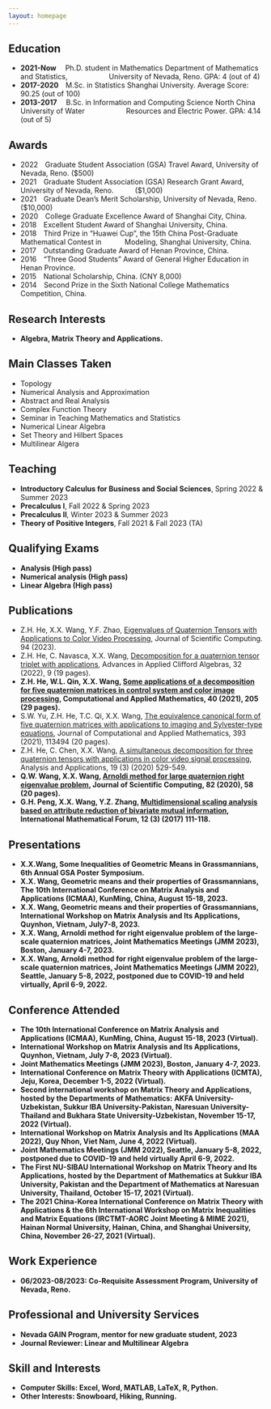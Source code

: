 ```yaml
---
layout: homepage
---
```




## Education
- **2021-Now**&emsp; Ph.D. student in Mathematics Department of Mathematics and Statistics,
&emsp;&emsp;&emsp;&emsp; &emsp; University of Nevada, Reno. GPA: 4 (out of 4)
- **2017-2020**&emsp;M.Sc. in Statistics Shanghai University. Average Score: 90.25 (out of 100)
- **2013-2017**&emsp; B.Sc. in Information and Computing Science North China University of Water
&emsp;&emsp;&emsp;&emsp; &emsp; Resources and Electric Power. GPA: 4.14 (out of 5)

## Awards
- 2022&emsp;Graduate Student Association (GSA) Travel Award, University of Nevada, Reno. ($500)
- 2021&emsp;Graduate Student Association (GSA) Research Grant Award, University of Nevada, Reno.&emsp;&emsp;&emsp;($1,000)
- 2021&emsp;Graduate Dean’s Merit Scholarship, University of Nevada, Reno. ($10,000)
- 2020&emsp;College Graduate Excellence Award of Shanghai City, China.
- 2018&emsp;Excellent Student Award of Shanghai University, China.
- 2018&emsp;Third Prize in “Huawei Cup”, the 15th China Post-Graduate Mathematical Contest in &emsp;&emsp;&emsp;Modeling, Shanghai University, China.
- 2017&emsp;Outstanding Graduate Award of Henan Province, China.
- 2016&emsp;“Three Good Students” Award of General Higher Education in Henan Province.
- 2015&emsp;National Scholarship, China. (CNY 8,000)
- 2014&emsp;Second Prize in the Sixth National College Mathematics Competition, China.

## Research Interests

- **Algebra, Matrix Theory and Applications.**  

## Main Classes Taken

- Topology
- Numerical Analysis and Approximation
- Abstract and Real Analysis
- Complex Function Theory
- Seminar in Teaching Mathematics and Statistics
- Numerical Linear Algebra
- Set Theory and Hilbert Spaces
- Multilinear Algera


## Teaching
- **Introductory Calculus for Business and Social Sciences**, Spring 2022 & Summer 2023
- **Precalculus I**, Fall 2022 & Spring 2023
- **Precalculus II**, Winter 2023 & Summer 2023
- **Theory of Positive Integers**, Fall 2021 & Fall 2023 (TA)

  
## Qualifying Exams
- **Analysis   (High pass)**
-  **Numerical analysis   (High pass)**
- **Linear Algebra  (High pass)**
 
## Publications
- 	Z.H. He, X.X. Wang, Y.F. Zhao, [Eigenvalues of Quaternion Tensors with Applications to Color Video Processing](https://doi.org/10.1007/s10915-022-02058-5), Journal of Scientific Computing. 94 (2023).
- Z.H. He, C. Navasca, X.X. Wang, [Decomposition for a quaternion tensor triplet with applications](https://doi.org/10.1007/s00006-021-01195-8), Advances in Applied Clifford Algebras, 32 (2022), 9 (19 pages).
- **Z.H. He, W.L. Qin, X.X. Wang, [Some applications of a decomposition for five quaternion matrices in control system and color image processing](https://doi.org/10.1007/s40314-021-01579-3), Computational and Applied Mathematics, 40 (2021), 205 (29 pages).**  
- 	S.W. Yu, Z.H. He, T.C. Qi, X.X. Wang, [The equivalence canonical form of five quaternion matrices with applications to imaging and Sylvester-type equations](https://doi.org/10.1016/j.cam.2021.113494), Journal of Computational and Applied Mathematics, 393 (2021), 113494 (20 pages). 
- 	Z.H. He, C. Chen, X.X. Wang, [A simultaneous decomposition for three quaternion tensors with applications in color video signal processing](https://www.worldscientific.com/doi/10.1142/S0219530520400084), Analysis and Applications, 19 (3) (2020) 529-549. 
-	**Q.W. Wang, X.X. Wang, [Arnoldi method for large quaternion right eigenvalue problem](https://doi.org/10.1007/s10915-020-01158-4), Journal of Scientific Computing, 82 (2020), 58 (20 pages).**  
-	**G.H. Peng, X.X. Wang, Y.Z. Zhang, [Multidimensional scaling analysis based on attribute reduction of bivariate mutual information](https://doi.org/10.12988/imf.2017.610133), International Mathematical Forum, 12 (3) (2017) 111-118.** 

## Presentations
- 	**X.X.Wang, Some Inequalities of Geometric Means in Grassmannians, 6th Annual GSA Poster Symposium.**
- 	**X.X. Wang, Geometric means and their properties of Grassmannians, The 10th International Conference on Matrix Analysis and Applications (ICMAA), KunMing, China, August 15-18, 2023.**
- 	**X.X. Wang, Geometric means and their properties of Grassmannians, International Workshop on Matrix Analysis and Its Applications, Quynhon, Vietnam, July7-8, 2023.**
- 	**X.X. Wang, Arnoldi method for right eigenvalue problem of the large-scale quaternion matrices, Joint Mathematics Meetings (JMM 2023), Boston, January 4-7, 2023.**
- 	**X.X. Wang, Arnoldi method for right eigenvalue problem of the large-scale quaternion matrices, Joint Mathematics Meetings (JMM 2022), Seattle, January 5-8, 2022, postponed due to COVID-19 and held virtually, April 6-9, 2022.** 

## Conference Attended
-	**The 10th International Conference on Matrix Analysis and Applications (ICMAA), KunMing, China, August 15-18, 2023 (Virtual).**
-	**International Workshop on Matrix Analysis and Its Applications, Quynhon, Vietnam, July 7-8, 2023 (Virtual).**
-	**Joint Mathematics Meetings (JMM 2023), Boston, January 4-7, 2023.**
-	**International Conference on Matrix Theory with Applications (ICMTA), Jeju, Korea, December 1-5, 2022 (Virtual).**
-	**Second international workshop on Matrix Theory and Applications, hosted by the Departments of Mathematics: AKFA University-Uzbekistan, Sukkur IBA University-Pakistan, Naresuan University-Thailand and Bukhara State University-Uzbekistan, November 15-17, 2022 (Virtual).**
-	**International Workshop on Matrix Analysis and Its Applications (MAA 2022), Quy Nhon, Viet Nam, June 4, 2022 (Virtual).**
-	**Joint Mathematics Meetings (JMM 2022), Seattle, January 5-8, 2022, postponed due to COVID-19 and held virtually April 6-9, 2022.**
-	**The First NU-SIBAU International Workshop on Matrix Theory and Its Applications, hosted by the Department of Mathematics at Sukkur IBA University, Pakistan and the Department of Mathematics at Naresuan University, Thailand, October 15-17, 2021 (Virtual).**
-	**The 2021 China-Korea International Conference on Matrix Theory with Applications & the 6th International Workshop on Matrix Inequalities and Matrix Equations (IRCTMT-AORC Joint Meeting & MIME 2021), Hainan Normal University, Hainan, China, and Shanghai University, China, November 26-27, 2021 (Virtual).**

## Work Experience
- **06/2023-08/2023: Co-Requisite Assessment Program, University of Nevada, Reno.**

## Professional and University Services  
- **Nevada GAIN   Program, mentor for new graduate student, 2023**	
- **Journal Reviewer: Linear and Multilinear Algebra**  

## Skill and Interests

- **Computer Skills: Excel, Word, MATLAB, LaTeX, R, Python.** 
- **Other Interests: Snowboard, Hiking, Running.** 

